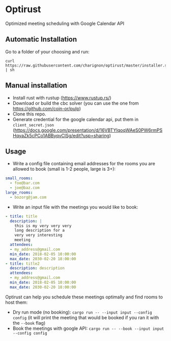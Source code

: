 # Optirust

Optimized meeting scheduling with Google Calendar API

## Automatic Installation

Go to a folder of your choosing and run:
```
curl https://raw.githubusercontent.com/charignon/optirust/master/installer.sh | sh
```

## Manual installation
- Install rust with rustup (https://www.rustup.rs/)
- Download or build the cbc solver (you can use the one from https://github.com/coin-or/pulp)
- Clone this repo.
- Generate credential for the google calendar api, put them in `client_secret.json` (https://docs.google.com/presentation/d/16VBTYIqoqWAeS0PW6rmPSHqyaZk5cPCo1ABByqvClSg/edit?usp=sharing)

## Usage
- Write a config file containing email addresses for the rooms you are allowed to book (small is 1-2 people, large is 3+):
```yaml
small_rooms:
  - foo@bar.com
  - joe@baz.com
large_rooms:
  - bozorg@jam.com
```

- Write an input file with the meetings you would like to book:
```yaml
- title: title
  description: |
    this is my very very very
    long description for a
    very very interesting
    meeting
  attendees:
  - my_address@gmail.com
  min_date: 2018-02-05 10:00:00
  max_date: 2030-02-20 18:00:00
- title: title2
  description: description
  attendees:
  - my_address@gmail.com
  min_date: 2018-02-05 10:00:00
  max_date: 2030-02-20 18:00:00
```

Optirust can help you schedule these meetings optimally and find rooms to host them:
- Dry run mode (no booking): `cargo run -- --input input --config config` (it will print the meeting that would be booked if you ran it with the `--book` flag)
- Book the meetings with google API: `cargo run -- --book --input input --config config`
